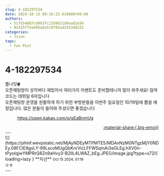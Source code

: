 ```yaml
---
slug: 4-182297534
date: 2024-10-15 00:16:23.618000+09:00
authors:
  - 51fb54887cd993fc1350621d0ea81e56
  - 01435f74a49ba8a519705ad242348232
categories:
  - Jisun
tags:
  - Fan Post
---
```


# 4-182297534

<div class="post-container" markdown="1">
<div class="content-container md-sidebar__scrollwrap" markdown="1">

플나잇🍀<br>오픈채팅방이 샹각버다 재밌어서 여러가지 이벤트도 준비할테니까 많이 와주세요! 참여코드는 데뷔일 6자입니다<br>오픈채팅방 운영을 원활하게 하기 위한 부방분들을 이번주 일요일인 10/19일에 뽑을 예정입니다. 많은 분들이 들어와 주셨으면 좋겠습니다
<figure class="snippet" markdown="1">
<a href="https://open.kakao.com/o/gEaBnmUg">https://open.kakao.com/o/gEaBnmUg</a>
</figure>


</div>
</div>

<div style="text-align: right;" markdown="1">
<a href="https://weverse.io/fromis9/fanpost/4-182297534" style="text-align: right;">:material-share:{.big-emoji}</a>
</div>
---

<div class="comments-container md-sidebar__scrollwrap" markdown="1">
<div class="comment" markdown="1">
<div class='id-container' markdown="1">
![](https://phinf.wevpstatic.net/MjAyNDEyMTlfMTE5/MDAxNzM0NTgzMjY0NDEy.08FClE9gxLY-99LscoMUgQbKnrVicLFFWSqmAi3eGLEg.hXV0n-tPyoIqjwYMPRrQ8Zn9aHvy3-B2llL4LWAZ_bEg.JPEG/image.jpg?type=s72){ loading=lazy }
**<span class="artist">지선</span>** <small>Oct 15 2024, 01:19</small><br>
</div>
<div class='comment-body' markdown="1">
ㅇㅎ
</div>
</div>
</div>
---
